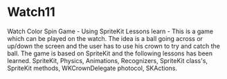 # Watch11
Watch Color Spin Game - Using SpriteKit
Lessons learn - This is a game which can be played on the watch. The idea is a ball going across or up/down the screen and the user
has to use his crown to try and catch the ball. The game is based on SpriteKit and the following lessons has been learned. SpriteKit,
Physics, Animations, Recognizers, SpriteKit class's, SpriteKit methods, WKCrownDelegate photocol, SKActions.

